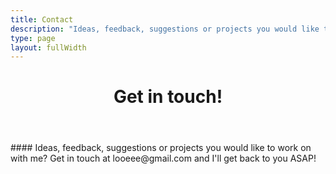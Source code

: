```yaml
---
title: Contact
description: "Ideas, feedback, suggestions or projects you would like to work on with me? Get in touch at and I'll get back to you ASAP!"
type: page
layout: fullWidth
---
```


<header>
  <h1>Get in touch!</h1>
</header>
#### Ideas, feedback, suggestions or projects you would like to work on with me? Get in touch at looeee@gmail.com and I'll get back to you ASAP!
